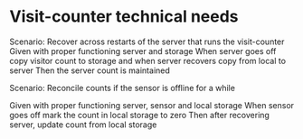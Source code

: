 
# Visit-counter technical needs

Scenario: Recover across restarts of the server
that runs the visit-counter
  Given with proper functioning server and storage
  When server goes off copy visitor count to storage
  and when server recovers copy from local to server
  Then the server count is maintained

Scenario: Reconcile counts if the sensor is offline for a while

  Given with proper functioning server, sensor and local storage
  When sensor goes off mark the count in local storage to zero
  Then after recovering server, update count from local storage
